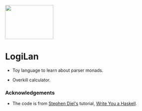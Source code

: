 <img src="https://github.com/J0HNN7G/LogiLan/blob/master/doc/Icon.png" width="155" height="110">

# LogiLan
- Toy language to learn about parser monads.

- Overkill calculator.

### Acknowledgements

- The code is from [Stephen Diel's](https://www.stephendiehl.com/) tutorial, [Write You a Haskell](http://dev.stephendiehl.com/fun/).
